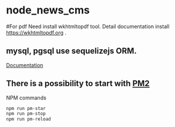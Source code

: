# node_news_cms

#For pdf
Need install wkhtmltopdf tool.
Detail documentation install https://wkhtmltopdf.org .

## mysql, pgsql use sequelizejs ORM.
[Documentation](http://docs.sequelizejs.com)

## There is a possibility to start with [PM2](https://github.com/Unitech/pm2)
NPM commands

``` bash
npm run pm-star
npm run pm-stop
npm run pm-reload
```
